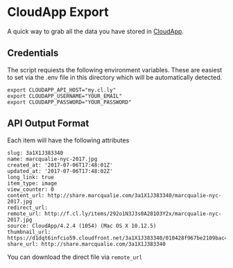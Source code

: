 # CloudApp Export

A quick way to grab all the data you have stored in [CloudApp](https://www.getcloudapp.com/).

## Credentials

The script requiests the following environment variables. These are easiest to
set via the .env file in this directory which will be automatically detected.

```
export CLOUDAPP_API_HOST="my.cl.ly"
export CLOUDAPP_USERNAME="YOUR_EMAIL"
export CLOUDAPP_PASSWORD="YOUR_PASSWORD"
```


## API Output Format

Each item will have the following attributes

```
slug: 3a1X1J383340
name: marcqualie-nyc-2017.jpg
created_at: '2017-07-06T17:48:01Z'
updated_at: '2017-07-06T17:48:02Z'
long_link: true
item_type: image
view_counter: 0
content_url: http://share.marcqualie.com/3a1X1J383340/marcqualie-nyc-2017.jpg
redirect_url:
remote_url: http://f.cl.ly/items/292o1N3J3s0A281O3Y2x/marcqualie-nyc-2017.jpg
source: CloudApp/4.2.4 (1054) (Mac OS X 10.12.5)
thumbnail_url: https://d1dqt6infcio59.cloudfront.net/3a1X1J383340/010428f967be2109bac41acfae90cb55
share_url: http://share.marcqualie.com/3a1X1J383340
```

You can download the direct file via `remote_url`
